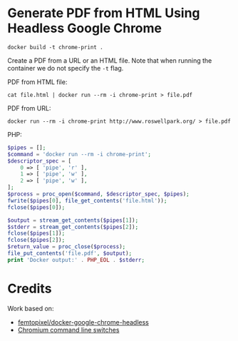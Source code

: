 # Generate PDF from HTML Using Headless Google Chrome

```
docker build -t chrome-print .
```

Create a PDF from a URL or an HTML file. Note that when running the container we do not specify the `-t` flag. 

PDF from HTML file:
```
cat file.html | docker run --rm -i chrome-print > file.pdf
```

PDF from URL:
```
docker run --rm -i chrome-print http://www.roswellpark.org/ > file.pdf
```

PHP:
```php
$pipes = [];
$command = 'docker run --rm -i chrome-print';
$descriptor_spec = [
    0 => [ 'pipe', 'r' ],
    1 => [ 'pipe', 'w' ],
    2 => [ 'pipe', 'w' ],
];
$process = proc_open($command, $descriptor_spec, $pipes);
fwrite($pipes[0], file_get_contents('file.html'));
fclose($pipes[0]);

$output = stream_get_contents($pipes[1]);
$stderr = stream_get_contents($pipes[2]);
fclose($pipes[1]);
fclose($pipes[2]);
$return_value = proc_close($process);
file_put_contents('file.pdf', $output);
print 'Docker output:' . PHP_EOL . $stderr;
```

# Credits

Work based on:
- [femtopixel/docker-google-chrome-headless](https://github.com/femtopixel/docker-google-chrome-headless)
- [Chromium command line switches](https://peter.sh/experiments/chromium-command-line-switches/)


